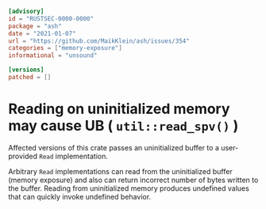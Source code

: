 ```toml
[advisory]
id = "RUSTSEC-0000-0000"
package = "ash"
date = "2021-01-07"
url = "https://github.com/MaikKlein/ash/issues/354"
categories = ["memory-exposure"]
informational = "unsound"

[versions]
patched = []
```

# Reading on uninitialized memory may cause UB ( `util::read_spv()` )

Affected versions of this crate passes an uninitialized buffer to a user-provided `Read` implementation.

Arbitrary `Read` implementations can read from the uninitialized buffer (memory exposure) and also can return incorrect number of bytes written to the buffer.
Reading from uninitialized memory produces undefined values that can quickly invoke undefined behavior.
